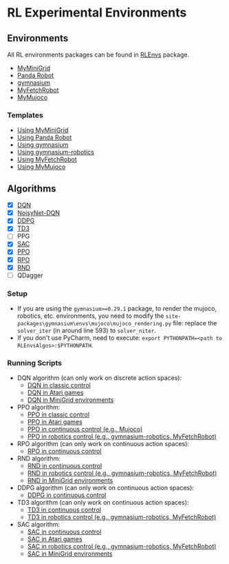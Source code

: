 # RL Experimental Environments

## Environments

All RL environments packages can be found in [RLEnvs](./RLEnvs/) package.

- [MyMiniGrid](./RLEnvs/MyMiniGrid)
- [Panda Robot](./RLEnvs/MyPandaRobot)
- [gymnasium](./RLEnvs/gymnasium)
- [MyFetchRobot](./RLEnvs/MyFetchRobot)
- [MyMujoco](./RLEnvs/MyMujoco)

### Templates

- [Using MyMiniGrid](./EnvsTemplates/MyMiniGrid.py)
- [Using Panda Robot](./EnvsTemplates/MyPandaRobot.py)
- [Using gymnasium](./EnvsTemplates/gymnasium-basic.py)
- [Using gymnasium-robotics](./EnvsTemplates/gymnasium-robotics.py)
- [Using MyFetchRobot](./EnvsTemplates/MyFetchRobot.py)
- [Using MyMujoco](./EnvsTemplates/MyMujoco.py)

## Algorithms

- [x] [DQN](./RLAlgos/DQN.py)
- [x] [NoisyNet-DQN](./RLAlgos/DQN.py)
- [x] [DDPG](./RLAlgos/DDPG.py)
- [x] [TD3](./RLAlgos/TD3.py)
- [ ] PPG
- [x] [SAC](./RLAlgos/SAC.py)
- [x] [PPO](./RLAlgos/PPO.py)
- [x] [RPO](./RLAlgos/PPO.py)
- [x] [RND](./RLAlgos/RND.py)
- [ ] QDagger

### Setup

- If you are using the `gymnasium>=0.29.1` package, to render the mujoco, robotics, etc. environments, you need to modify the `site-packages\gymnasium\envs\mujoco\mujoco_rendering.py` file: replace the `solver_iter` (in around line 593) to `solver_niter`.
- If you don't use PyCharm, need to execute: `export PYTHONPATH=<path to RLEnvsAlgos>:$PYTHONPATH`.

### Running Scripts

- DQN algorithm (can only work on discrete action spaces):
    * [DQN in classic control](./run-scripts/dqn.py)
    * [DQN in Atari games](./run-scripts/dqn-atari.py)
    * [DQN in MiniGrid environments](./run-scripts/dqn-minigrid.py)
- PPO algorithm:
    * [PPO in classic control](./run-scripts/ppo.py)
    * [PPO in Atari games](./run-scripts/ppo-atari.py)
    * [PPO in continuous control (e.g., Mujoco)](./run-scripts/ppo-continuous.py)
    * [PPO in robotics control (e.g., gymnasium-robotics, MyFetchRobot)](./run-scripts/ppo-robotics.py)
- RPO algorithm (can only work on continuous action spaces):
    * [RPO in continuous control](./run-scripts/rpo.py)
- RND algorithm:
    * [RND in continuous control](./run-scripts/rnd-continuous.py)
    * [RND in robotics control (e.g., gymnasium-robotics, MyFetchRobot)](./run-scripts/rnd-robotics.py)
    * [RND in MiniGrid environments](./run-scripts/rnd-minigrid.py)
- DDPG algorithm (can only work on continuous action spaces):
    * [DDPG in continuous control](./run-scripts/ddpg.py)
- TD3 algorithm (can only work on continuous action spaces):
    * [TD3 in continuous control](./run-scripts/td3.py)
    * [TD3 in robotics control (e.g., gymnasium-robotics, MyFetchRobot)](./run-scripts/td3-robotics.py)
- SAC algorithm:
    * [SAC in continuous control](./run-scripts/sac.py)
    * [SAC in Atari games](./run-scripts/sac-atari.py)
    * [SAC in robotics control (e.g., gymnasium-robotics, MyFetchRobot)](./run-scripts/sac-robotics.py)
    * [SAC in MiniGrid environments](./run-scripts/sac-minigrid.py)
